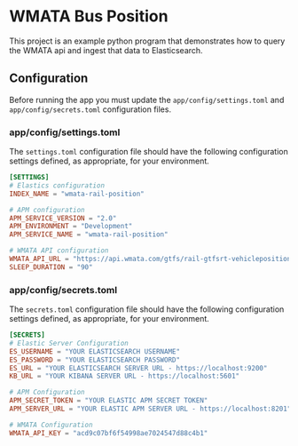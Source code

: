 # WMATA Bus Position

This project is an example python program that demonstrates how to query the WMATA api and ingest that data to Elasticsearch.

## Configuration

Before running the app you must update the `app/config/settings.toml` and `app/config/secrets.toml` configuration files.

### app/config/settings.toml

The `settings.toml` configuration file should have the following configuration settings defined, as appropriate, for your
environment.

```toml
[SETTINGS]
# Elastics configuration
INDEX_NAME = "wmata-rail-position"

# APM configuration
APM_SERVICE_VERSION = "2.0"
APM_ENVIRONMENT = "Development"
APM_SERVICE_NAME = "wmata-rail-position"

# WMATA API configuration
WMATA_API_URL = "https://api.wmata.com/gtfs/rail-gtfsrt-vehiclepositions.pb"
SLEEP_DURATION = "90"
```

### app/config/secrets.toml

The `secrets.toml` configuration file should have the following configuration settings defined, as appropriate, for your
environment.

```toml
[SECRETS]
# Elastic Server Configuration
ES_USERNAME = "YOUR ELASTICSEARCH USERNAME"
ES_PASSWORD = "YOUR ELASTICSEARCH PASSWORD"
ES_URL = "YOUR ELASTICSEARCH SERVER URL - https://localhost:9200"
KB_URL = "YOUR KIBANA SERVER URL - https://localhost:5601"

# APM Configuration
APM_SECRET_TOKEN = "YOUR ELASTIC APM SECRET TOKEN"
APM_SERVER_URL = "YOUR ELASTIC APM SERVER URL - https://localhost:8201"

# WMATA Configuration
WMATA_API_KEY = "acd9c07bf6f54998ae7024547d88c4b1"
```
